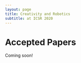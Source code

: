```yaml
---
layout: page
title: Creativity and Robotics
subtitle: at ICSR 2020
---
```


# Accepted Papers

Coming soon! 
